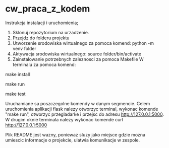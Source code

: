 # cw_praca_z_kodem


Instrukcja instalacji i uruchomienia; 
1. Sklonuj repozytorium na urzadzenie.
2. Przejdz do folderu projektu
3. Utworzenie srodowiska wirtualnego za pomoca komend:
    python -m venv folder
4. Aktywacja srodowiska wirtualnego: 
    source folder/bin/activate
5. Zainstalowanie potrzebnych zaleznosci za pomoca Makefile
W terminalu za pomoca komend: 

make install

make run

make test 

Uruchamiane sa poszczegolne komendy w danym segmencie. 
Celem uruchomienia aplikacji flask nalezy otworzyc terminal, 
wykonac komende "make run", otworzyc przegladarke i przejsc do adresu  http://127.0.0.1:5000. 
W drugim oknie terminala nalezy wykonac komende 
curl http://127.0.0.1:5000

Plik README jest wazny, poniewaz sluzy jako miejsce gdzie mozna umiescic informacje o projekcie, ulatwia komunikacje w zespole. 


